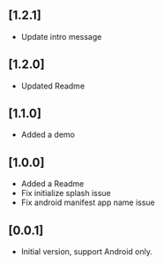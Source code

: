 ## [1.2.1]

* Update intro message

## [1.2.0]

* Updated Readme

## [1.1.0]

* Added a demo

## [1.0.0]

* Added a Readme
* Fix initialize splash issue
* Fix android manifest app name issue

## [0.0.1]

* Initial version, support Android  only.
